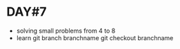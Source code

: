 # DAY#7
- solving small problems from 4 to 8
- learn
 git branch branchname
git checkout branchname
